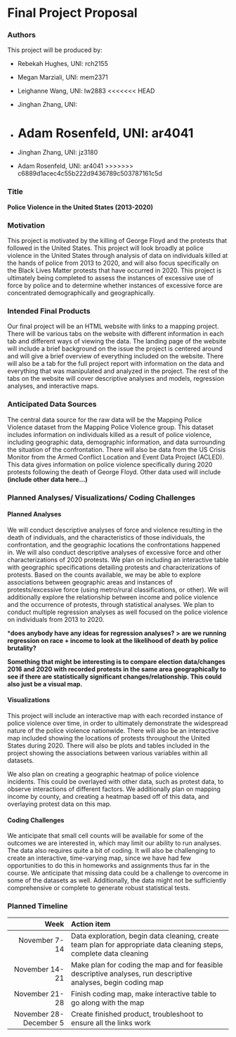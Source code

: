 Final Project Proposal
================

### Authors

This project will be produced by:

  - Rebekah Hughes, UNI: rch2155

  - Megan Marziali, UNI: mem2371

  - Leighanne Wang, UNI: lw2883 \<\<\<\<\<\<\< HEAD

  - Jinghan Zhang, UNI:

  - # Adam Rosenfeld, UNI: ar4041

  - Jinghan Zhang, UNI: jz3180

  - Adam Rosenfeld, UNI: ar4041 \>\>\>\>\>\>\>
    c6889d1acec4c55b222d9436789c503787161c5d

### Title

**Police Violence in the United States (2013-2020)**

### Motivation

This project is motivated by the killing of George Floyd and the
protests that followed in the United States. This project will look
broadly at police violence in the United States through analysis of data
on individuals killed at the hands of police from 2013 to 2020, and will
also focus specifically on the Black Lives Matter protests that have
occurred in 2020. This project is ultimately being completed to assess
the instances of excessive use of force by police and to determine
whether instances of excessive force are concentrated demographically
and geographically.

### Intended Final Products

Our final project will be an HTML website with links to a mapping
project. There will be various tabs on the website with different
information in each tab and different ways of viewing the data. The
landing page of the website will include a brief background on the issue
the project is centered around and will give a brief overview of
everything included on the website. There will also be a tab for the
full project report with information on the data and everything that was
manipulated and analyzed in the project. The rest of the tabs on the
website will cover descriptive analyses and models, regression analyses,
and interactive maps.

### Anticipated Data Sources

The central data source for the raw data will be the Mapping Police
Violence dataset from the Mapping Police Violence group. This dataset
includes information on individuals killed as a result of police
violence, including geographic data, demographic information, and data
surrounding the situation of the confrontation. There will also be data
from the US Crisis Monitor from the Armed Conflict Location and Event
Data Project (ACLED). This data gives information on police violence
specifically during 2020 protests following the death of George Floyd.
Other data used will include **(include other data here…)**

### Planned Analyses/ Visualizations/ Coding Challenges

#### Planned Analyses

We will conduct descriptive analyses of force and violence resulting in
the death of individuals, and the characteristics of those individuals,
the confrontation, and the geographic locations the confrontations
happened in. We will also conduct descriptive analyses of excessive
force and other characterizations of 2020 protests. We plan on including
an interactive table with geographic specifications detailing protests
and characterizations of protests. Based on the counts available, we may
be able to explore associations between geographic areas and instances
of protests/excessive force (using metro/rural classifications, or
other). We will additionally explore the relationship between income and
police violence and the occurrence of protests, through statistical
analyses. We plan to conduct multiple regression analyses as well
focused on the police violence on individuals from 2013 to 2020.

\***does anybody have any ideas for regression analyses? \> are we
running regression on race + income to look at the likelihood of death
by police brutality?**

**Something that might be interesting is to compare election
data/changes 2016 and 2020 with recorded protests in the same area
geographically to see if there are statistically significant
changes/relationship. This could also just be a visual map.**

#### Visualizations

This project will include an interactive map with each recorded instance
of police violence over time, in order to ultimately demonstrate the
widespread nature of the police violence nationwide. There will also be
an interactive map included showing the locations of protests throughout
the United States during 2020. There will also be plots and tables
included in the project showing the associations between various
variables within all datasets.

We also plan on creating a geographic heatmap of police violence
incidents. This could be overlayed with other data, such as protest
data, to observe interactions of different factors. We additionally plan
on mapping income by county, and creating a heatmap based off of this
data, and overlaying protest data on this map.

#### Coding Challenges

We anticipate that small cell counts will be available for some of the
outcomes we are interested in, which may limit our ability to run
analyses. The data also requires quite a bit of coding. It will also be
challenging to create an interactive, time-varying map, since we have
had few opportunities to do this in homeworks and assignments thus far
in the course. We anticipate that missing data could be a challenge to
overcome in some of the datasets as well. Additionally, the data might
not be sufficiently comprehensive or complete to generate robust
statistical tests.

### Planned Timeline

|                   Week | Action item                                                                                                         |
| ---------------------: | :------------------------------------------------------------------------------------------------------------------ |
|          November 7-14 | Data exploration, begin data cleaning, create team plan for appropriate data cleaning steps, complete data cleaning |
|         November 14-21 | Make plan for coding the map and for feasible descriptive analyses, run descriptive analyses, begin coding map      |
|         November 21-28 | Finish coding map, make interactive table to go along with the map                                                  |
| November 28-December 5 | Create finished product, troubleshoot to ensure all the links work                                                  |
